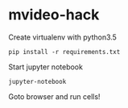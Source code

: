 # mvideo-hack

Create virtualenv with python3.5

`pip install -r requirements.txt`

Start jupyter notebook

`jupyter-notebook`

Goto browser and run cells!
